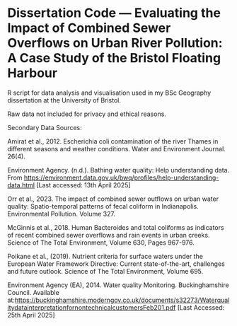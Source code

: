 # Dissertation Code — Evaluating the Impact of Combined Sewer Overflows on Urban River Pollution: A Case Study of the Bristol Floating Harbour 

R script for data analysis and visualisation used in my BSc Geography dissertation at the University of Bristol.  

Raw data not included for privacy and ethical reasons.


Secondary Data Sources:

Amirat et al., 2012. Escherichia coli contamination of the river Thames in different seasons and weather conditions. Water and Environment Journal. 26(4).

Environment Agency. (n.d.). Bathing water quality: Help understanding data. From https://environment.data.gov.uk/bwq/profiles/help-understanding-data.html [Last accessed: 13th April 2025]

Orr et al., 2023. The impact of combined sewer outflows on urban water quality: Spatio-temporal patterns of fecal coliform in Indianapolis. Environmental Pollution. Volume 327.

McGinnis et al., 2018. Human Bacteroides and total coliforms as indicators of recent combined sewer overflows and rain events in urban creeks. Science of The Total Environment, Volume 630, Pages 967-976. 

Poikane et al., (2019). Nutrient criteria for surface waters under the European Water Framework Directive: Current state-of-the-art, challenges and future outlook. Science of The Total Environment, Volume 695.

Environment Agency (EA), 2014. Water quality Monitoring. Buckinghamshire Council. Available at:https://buckinghamshire.moderngov.co.uk/documents/s32273/WaterqualitydatainterpretationfornontechnicalcustomersFeb201.pdf [Last Accessed: 25th April 2025]
